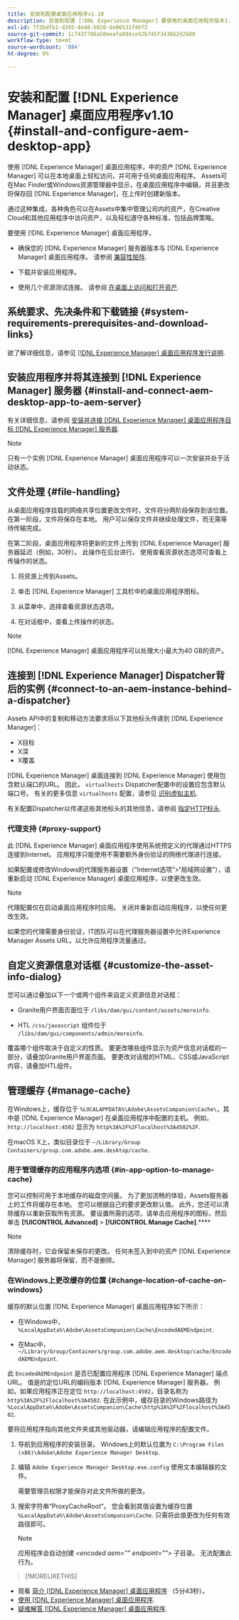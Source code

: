 ```yaml
---
title: 安装和配置桌面应用程序v1.10
description: 安装和配置 [!DNL Experience Manager] 要使用的桌面应用程序版本1.10 [!DNL Assets] 并将资产映射为桌面上的驱动器。
exl-id: 7f3bdfb1-d345-4e48-b020-6e06531f46f2
source-git-commit: 1c7437786a50eeafa884ce92b745f3438b2d2b88
workflow-type: tm+mt
source-wordcount: '884'
ht-degree: 0%

---
```


# 安装和配置 [!DNL Experience Manager] 桌面应用程序v1.10 {#install-and-configure-aem-desktop-app}

使用 [!DNL Experience Manager] 桌面应用程序，中的资产 [!DNL Experience Manager] 可以在本地桌面上轻松访问，并可用于任何桌面应用程序。 Assets可在Mac Finder或Windows资源管理器中显示，在桌面应用程序中编辑，并且更改将保存回 [!DNL Experience Manager]，在上传时创建新版本。

通过这种集成，各种角色可以在Assets中集中管理公司内的资产，在Creative Cloud和其他应用程序中访问资产，以及轻松遵守各种标准，包括品牌策略。

要使用 [!DNL Experience Manager] 桌面应用程序，

* 确保您的 [!DNL Experience Manager] 服务器版本与 [!DNL Experience Manager] 桌面应用程序。 请参阅 [兼容性矩阵](release-notes-of-v1.md#compatibilitymatrix).

* 下载并安装应用程序。

* 使用几个资源测试连接。 请参阅 [在桌面上访问和打开资产](use-app-v1.md#openondesktop).

## 系统要求、先决条件和下载链接 {#system-requirements-prerequisites-and-download-links}

欲了解详细信息，请参见 [[!DNL Experience Manager] 桌面应用程序发行说明](release-notes-of-v1.md).

## 安装应用程序并将其连接到 [!DNL Experience Manager] 服务器 {#install-and-connect-aem-desktop-app-to-aem-server}

有关详细信息，请参阅 [安装并连接 [!DNL Experience Manager] 桌面应用程序目标 [!DNL Experience Manager] 服务器](use-app-v1.md#installandconnect).

>[!NOTE]
>
>只有一个实例 [!DNL Experience Manager] 桌面应用程序可以一次安装并处于活动状态。

## 文件处理 {#file-handling}

从桌面应用程序挂载的网络共享位置更改文件时，文件将分两阶段保存到该位置。 在第一阶段，文件将保存在本地。 用户可以保存文件并继续处理文件，而无需等待传输完成。

在第二阶段，桌面应用程序将更新的文件上传到 [!DNL Experience Manager] 服务器延迟（例如，30秒）。 此操作在后台进行。 使用查看资源状态选项可查看上传操作的状态。

1. 将资源上传到Assets。

1. 单击 [!DNL Experience Manager] 工具栏中的桌面应用程序图标。

1. 从菜单中，选择查看资源状态选项。

1. 在对话框中，查看上传操作的状态。

>[!NOTE]
>
>[!DNL Experience Manager] 桌面应用程序可以处理大小最大为40 GB的资产。

## 连接到 [!DNL Experience Manager] Dispatcher背后的实例 {#connect-to-an-aem-instance-behind-a-dispatcher}

Assets API中的复制和移动方法要求将以下其他标头传递到 [!DNL Experience Manager]：

* X目标
* X深
* X覆盖

[!DNL Experience Manager] 桌面连接到 [!DNL Experience Manager] 使用包含默认端口的URL。 因此， `virtualhosts` Dispatcher配置中的设置应包含默认端口号。 有关的更多信息 `virtualhosts` 配置，请参见 [识别虚拟主机](https://experienceleague.adobe.com/en/docs/experience-manager-dispatcher/using/configuring/dispatcher-configuration#identifying-virtual-hosts-virtualhosts).

有关配置Dispatcher以传递这些其他标头的其他信息，请参阅 [指定HTTP标头](https://experienceleague.adobe.com/en/docs/experience-manager-dispatcher/using/configuring/dispatcher-configuration#specifying-the-http-headers-to-pass-through-clientheaders).

### 代理支持 {#proxy-support}

此 [!DNL Experience Manager] 桌面应用程序使用系统预定义的代理通过HTTPS连接到Internet。 应用程序只能使用不需要额外身份验证的网络代理进行连接。

如果配置或修改Windows的代理服务器设置（“Internet选项”>“局域网设置”），请重新启动 [!DNL Experience Manager] 桌面应用程序，以使更改生效。

>[!NOTE]
>
>代理配置仅在启动桌面应用程序时应用。 关闭并重新启动应用程序，以使任何更改生效。

如果您的代理需要身份验证，IT团队可以在代理服务器设置中允许Experience Manager Assets URL，以允许应用程序流量通过。

## 自定义资源信息对话框 {#customize-the-asset-info-dialog}

您可以通过叠加以下一个或两个组件来自定义资源信息对话框：

* Granite用户界面页面位于 `/libs/dam/gui/content/assets/moreinfo`.

* HTL `/css/javascript` 组件位于 `/libs/dam/gui/components/admin/moreinfo`.

覆盖哪个组件取决于自定义的性质。 要更改哪些组件显示为资产信息对话框的一部分，请叠加Granite用户界面页面。 要更改对话框的HTML、CSS或JavaScript内容，请叠加HTL组件。

## 管理缓存 {#manage-cache}

在Windows上，缓存位于 `%LOCALAPPDATA%\Adobe\AssetsCompanion\Cache\`，其中是 [!DNL Experience Manager] 在桌面应用程序中配置的主机。 例如， `http://localhost:4502` 显示为 `http%3A%2F%2Flocalhost%3A4502%2F`.

在macOS X上，类似目录位于 `~/Library/Group Containers/group.com.adobe.aem.desktop/cache`.

### 用于管理缓存的应用程序内选项 {#in-app-option-to-manage-cache}

您可以控制可用于本地缓存的磁盘空间量。 为了更加流畅的体验，Assets服务器上的工件将缓存在本地。 您可以根据自己的要求更改默认值。 此外，您还可以清除缓存以重新获取所有资源。 要设置所需的选项，请单击应用程序的图标，然后单击 **[!UICONTROL Advanced]** > **[!UICONTROL Manage Cache]**.****

>[!NOTE]
>
>清除缓存时，它会保留未保存的更改。 任何未签入到中的资产 [!DNL Experience Manager] 服务器将保留，而不是删除。

### 在Windows上更改缓存的位置 {#change-location-of-cache-on-windows}

缓存的默认位置 [!DNL Experience Manager] 桌面应用程序如下所示：

* 在Windows中， `%LocalAppData%\Adobe\AssetsCompanion\Cache\EncodedAEMEndpoint`.

* 在Mac中， `~/Library/Group/Containers/group.com.adobe.aem.desktop/cache/EncodedAEMEndpoint`.

此 `EncodedAEMEndpoint` 是否已配置应用程序 [!DNL Experience Manager] 端点URL。 值是的定位URL的编码版本 [!DNL Experience Manager] 服务器。 例如，如果应用程序正在定位 `http://localhost:4502`，目录名称为 `http%3A%2F%2Flocalhost%3A4502`. 在此示例中，缓存目录的Windows路径为 `%LocalAppData%\Adobe\AssetsCompanion\Cache\http%3A%2F%2Flocalhost%3A4502`.

要将应用程序指向其他文件夹或其他驱动器，请编辑应用程序的配置文件。

1. 导航到应用程序的安装目录。 Windows上的默认位置为 `C:\Program Files (x86)\Adobe\Adobe Experience Manager Desktop`.

1. 编辑 `Adobe Experience Manager Desktop.exe.config` 使用文本编辑器的文件。

   需要管理员权限才能保存对此文件所做的更改。

1. 搜索字符串“ProxyCacheRoot”。 您会看到其值设置为缓存位置 `%LocalAppData%\Adobe\AssetsCompanion\Cache`. 只需将此值更改为任何有效路径即可。

   >[!NOTE]
   >
   >应用程序会自动创建 *&lt;encoded aem=&quot;&quot; endpoint=&quot;&quot;>* 子目录。 无法配置此行为。

>[!MORELIKETHIS]
>
* 观看 [简介 [!DNL Experience Manager] 桌面应用程序](https://experienceleague.adobe.com/en/docs/experience-manager-learn/assets/creative-workflows/aem-desktop-app) （5分43秒）。
* [使用 [!DNL Experience Manager] 桌面应用程序](use-app-v1.md).
* [疑难解答 [!DNL Experience Manager] 桌面应用程序](troubleshoot-app-v1.md).
